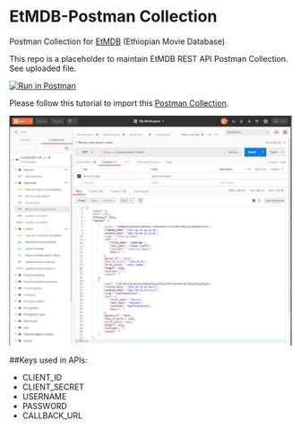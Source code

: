 EtMDB-Postman Collection
========================================
Postman Collection for [EtMDB](https://etmdb.com) (Ethiopian Movie Database)

This repo is a placeholder to maintain EtMDB REST API Postman Collection. See uploaded file.

[![Run in Postman](https://run.pstmn.io/button.svg)](https://documenter.getpostman.com/view/3854522/RWEfMKHm#05828989-a418-4fa6-8225-74d14c7c51bc)

Please follow this tutorial to import this [Postman Collection](https://www.getpostman.com/docs/collections).

![Postman](Images/etmdb-api-postman-collection.JPG)

##Keys used in APIs:
- CLIENT_ID
- CLIENT_SECRET
- USERNAME
- PASSWORD
- CALLBACK_URL
